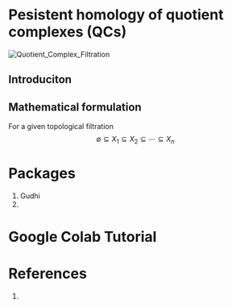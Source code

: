 # Pesistent homology of quotient complexes (QCs)

![Quotient_Complex_Filtration](https://github.com/peterbillhu/PQSC2DPerovskites/assets/28446650/d2bda146-cded-4b5d-9c2f-a02157416cb2)

## Introduciton


## Mathematical formulation

For a given topological filtration $$\emptyset \subseteq X_1 \subseteq X_2 \subseteq \cdots \subseteq X_n$$



# Packages

1.  Gudhi
2.  


# Google Colab Tutorial


# References

1. 
